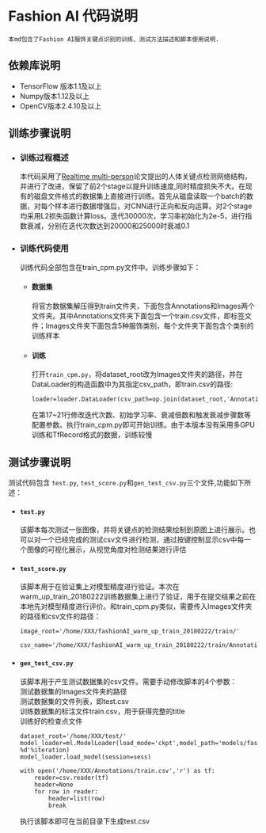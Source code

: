 Fashion AI 代码说明
====
    本md包含了Fashion AI服饰关键点识别的训练、测试方法描述和脚本使用说明.

## 依赖库说明
* TensorFlow 版本1.1及以上
* Numpy版本1.12及以上
* OpenCV版本2.4.10及以上

## 训练步骤说明
* ### 训练过程概述 <br>
    本代码采用了[Realtime multi-person](http://xueshu.baidu.com/s?wd=paperuri%3A%28ee7d699fb12eb95daec96f29da5452b9%29&filter=sc_long_sign&tn=SE_xueshusource_2kduw22v&sc_vurl=http%3A%2F%2Farxiv.org%2Fabs%2F1611.08050&ie=utf-8&sc_us=3215272012347045556)论文提出的人体关键点检测网络结构，并进行了改进，保留了前2个stage以提升训练速度,同时精度损失不大。在现有的磁盘文件格式的数据集上直接进行训练。首先从磁盘读取一个batch的数据，对每个样本进行数据增强后，对CNN进行正向和反向运算。对2个stage均采用L2损失函数计算loss。迭代30000次，学习率初始化为2e-5，进行指数衰减，分别在迭代次数达到20000和25000时衰减0.1
    
* ### 训练代码使用 <br>
    训练代码全部包含在train_cpm.py文件中。训练步骤如下：
    - #### 数据集 <br>
        将官方数据集解压得到train文件夹，下面包含Annotations和Images两个文件夹。其中Annotations文件夹下面包含一个train.csv文件，即标签文件；Images文件夹下面包含5种服饰类别，每个文件夹下面包含个类别的训练样本
    - #### 训练 <br>
        打开`train_cpm.py`，将dataset_root改为Images文件夹的路径，并在DataLoader的构造函数中为其指定csv_path，即train.csv的路径:
        ```
        loader=loader.DataLoader(csv_path=op.join(dataset_root,'Annotations/train.csv'),dataset_root=dataset_root)
        ```
        在第17~21行修改迭代次数、初始学习率、衰减倍数和触发衰减步骤数等配置参数。执行train_cpm.py即可开始训练。由于本版本没有采用多GPU训练和TfRecord格式的数据，训练较慢

## 测试步骤说明 <br>
测试代码包含 `test.py`, `test_score.py`和`gen_test_csv.py`三个文件,功能如下所述：
* #### `test.py`
    该脚本每次测试一张图像，并将关键点的检测结果绘制到原图上进行展示。也可以对一个已经完成的测试csv文件进行检测，通过按键控制显示csv中每一个图像的可视化展示，从视觉角度对检测结果进行评估
* #### `test_score.py`
    该脚本用于在验证集上对模型精度进行验证。本次在warm_up_train_20180222训练数据集上进行了验证，用于在提交结果之前在本地先对模型精度进行评价。和train_cpm.py类似，需要传入Images文件夹的路径和csv文件的路径：
    ```
    image_root='/home/XXX/fashionAI_warm_up_train_20180222/train/'
    
    csv_name='/home/XXX/fashionAI_warm_up_train_20180222/train/Annotations/annotations.csv'
    ```
* #### `gen_test_csv.py`
    该脚本用于产生测试数据集的csv文件。需要手动修改脚本的4个参数：<br>
    测试数据集的Images文件夹的路径 <br>
    测试数据集的文件列表，即test.csv <br>
    训练数据集的标注文件train.csv，用于获得完整的title <br>
    训练好的检查点文件
    ```
    dataset_root='/home/XXX/test/'
    model_loader=ml.ModelLoader(load_mode='ckpt',model_path='models/fashion.ckpt-%d'%iteration)
    model_loader.load_model(session=sess)
    
    with open('/home/XXX/Annotations/train.csv','r') as tf:
        reader=csv.reader(tf)
        header=None
        for row in reader:
            header=list(row)
            break
    ```
    执行该脚本即可在当前目录下生成test.csv

